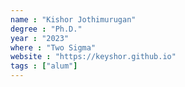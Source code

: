 ```yaml
---
name : "Kishor Jothimurugan"
degree : "Ph.D."
year : "2023"
where : "Two Sigma"
website : "https://keyshor.github.io"
tags : ["alum"]
---
```

